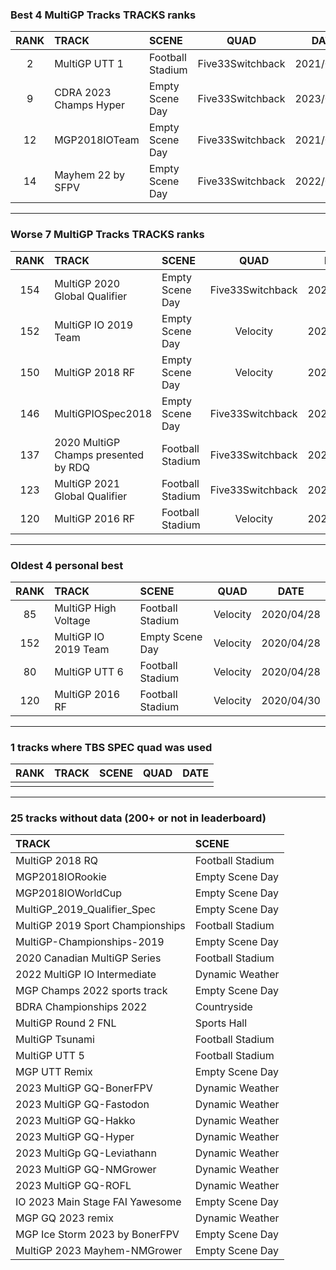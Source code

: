 ### Best 4 MultiGP Tracks TRACKS ranks
|RANK|TRACK|SCENE|QUAD|DATE|
|:---:|:---|:---|:---:|:---:|
|2|MultiGP UTT 1|Football Stadium|Five33Switchback|2021/09/16|
|9|CDRA 2023  Champs Hyper|Empty Scene Day|Five33Switchback|2023/03/29|
|12|MGP2018IOTeam|Empty Scene Day|Five33Switchback|2021/07/10|
|14|Mayhem 22 by SFPV|Empty Scene Day|Five33Switchback|2022/03/31|
---
### Worse 7 MultiGP Tracks TRACKS ranks
|RANK|TRACK|SCENE|QUAD|DATE|
|:---:|:---|:---|:---:|:---:|
|154|MultiGP 2020 Global Qualifier|Empty Scene Day|Five33Switchback|2022/02/02|
|152|MultiGP IO 2019 Team|Empty Scene Day|Velocity|2020/04/28|
|150|MultiGP 2018 RF|Empty Scene Day|Velocity|2020/04/30|
|146|MultiGPIOSpec2018|Empty Scene Day|Five33Switchback|2021/09/08|
|137|2020 MultiGP Champs presented by RDQ|Football Stadium|Five33Switchback|2021/08/27|
|123|MultiGP 2021 Global Qualifier|Football Stadium|Five33Switchback|2021/03/29|
|120|MultiGP 2016 RF|Football Stadium|Velocity|2020/04/30|
---
### Oldest 4 personal best
|RANK|TRACK|SCENE|QUAD|DATE|
|:---:|:---|:---|:---:|:---:|
|85|MultiGP High Voltage|Football Stadium|Velocity|2020/04/28|
|152|MultiGP IO 2019 Team|Empty Scene Day|Velocity|2020/04/28|
|80|MultiGP UTT 6|Football Stadium|Velocity|2020/04/28|
|120|MultiGP 2016 RF|Football Stadium|Velocity|2020/04/30|
---
### 1 tracks where TBS SPEC quad was used
|RANK|TRACK|SCENE|QUAD|DATE|
|:---:|:---|:---|:---:|:---:|
||||||
---
### 25 tracks without data (200+ or not in leaderboard)
|TRACK|SCENE|
|:---|:---|
|MultiGP 2018 RQ|Football Stadium|
|MGP2018IORookie|Empty Scene Day|
|MGP2018IOWorldCup|Empty Scene Day|
|MultiGP_2019_Qualifier_Spec|Empty Scene Day|
|MultiGP 2019 Sport Championships|Football Stadium|
|MultiGP-Championships-2019|Empty Scene Day|
|2020 Canadian MultiGP Series|Football Stadium|
|2022 MultiGP IO Intermediate|Dynamic Weather|
|MGP Champs 2022 sports track|Empty Scene Day|
|BDRA Championships 2022|Countryside|
|MultiGP Round 2 FNL|Sports Hall|
|MultiGP Tsunami|Football Stadium|
|MultiGP UTT 5|Football Stadium|
|MGP UTT Remix|Empty Scene Day|
|2023 MultiGP GQ-BonerFPV|Dynamic Weather|
|2023 MultiGP GQ-Fastodon|Dynamic Weather|
|2023 MultiGP GQ-Hakko|Dynamic Weather|
|2023 MultiGP GQ-Hyper|Dynamic Weather|
|2023 MultiGp GQ-Leviathann|Dynamic Weather|
|2023 MultiGP GQ-NMGrower|Dynamic Weather|
|2023 MultiGP GQ-ROFL|Dynamic Weather|
|IO 2023 Main Stage FAI Yawesome|Empty Scene Day|
|MGP GQ 2023 remix|Dynamic Weather|
|MGP Ice Storm 2023 by BonerFPV|Empty Scene Day|
|MultiGP 2023 Mayhem-NMGrower|Empty Scene Day|
